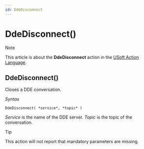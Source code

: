 ```yaml
---
id: DdeDisconnect
---
```


# DdeDisconnect()



> [!NOTE]
> This article is about the **DdeDisconnect** action in the [USoft Action Language](/docs/Task%20flow/Action%20Language%20reference/USoft%20Action%20Language.md).

## **DdeDisconnect()**

Closes a DDE conversation.

*Syntax*

```
DdeDisconnect( *service*, *topic* )
```

*Service* is the name of the DDE server. *Topic* is the topic of the conversation.

> [!TIP]
> This action will not report that mandatory parameters are missing.